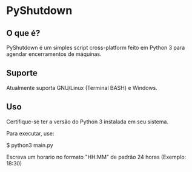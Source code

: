 # PyShutdown

## O que é?

PyShutdown é um simples script cross-platform feito em Python 3 para agendar encerramentos de máquinas.

## Suporte

Atualmente suporta GNU/Linux (Terminal BASH) e Windows.

## Uso

Certifique-se ter a versão do Python 3 instalada em seu sistema.

Para executar, use:

$ python3 main.py

Escreva um horario no formato "HH:MM" de padrão 24 horas (Exemplo: 18:30)
